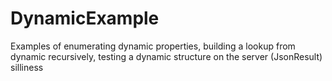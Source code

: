 DynamicExample
==============

Examples of enumerating dynamic properties, building a lookup from dynamic recursively, testing a dynamic structure on the server (JsonResult) silliness

